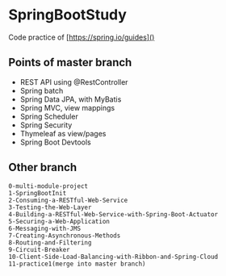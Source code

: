 # SpringBootStudy
Code practice of [https://spring.io/guides]()
## Points of master branch
* REST API using @RestController
* Spring batch
* Spring Data JPA, with MyBatis
* Spring MVC, view mappings
* Spring Scheduler
* Spring Security
* Thymeleaf as view/pages
* Spring Boot Devtools
## Other branch
    0-multi-module-project
    1-SpringBootInit
    2-Consuming-a-RESTful-Web-Service
    3-Testing-the-Web-Layer
    4-Building-a-RESTful-Web-Service-with-Spring-Boot-Actuator
    5-Securing-a-Web-Application
    6-Messaging-with-JMS
    7-Creating-Asynchronous-Methods
    8-Routing-and-Filtering
    9-Circuit-Breaker
    10-Client-Side-Load-Balancing-with-Ribbon-and-Spring-Cloud
    11-practice1(merge into master branch)